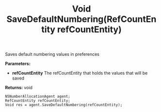 ﻿---
uid: crmscript_ref_NSNumberAllocationAgent_SaveDefaultNumbering
title: Void SaveDefaultNumbering(RefCountEntity refCountEntity)
intellisense: NSNumberAllocationAgent.SaveDefaultNumbering
keywords: NSNumberAllocationAgent, SaveDefaultNumbering
so.topic: reference
---

Saves default numbering values in preferences

**Parameters:**
 - **refCountEntity** The refCountEntity that holds the values that will be saved

**Returns:** void

```crmscript
NSNumberAllocationAgent agent;
RefCountEntity refCountEntity;
Void res = agent.SaveDefaultNumbering(refCountEntity);
```


